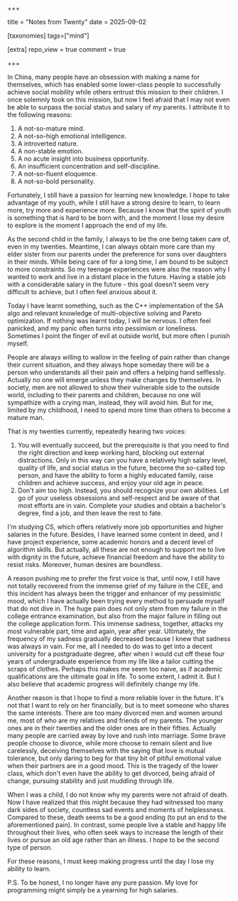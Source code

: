 +++

title = "Notes from Twenty"
date = 2025-09-02

[taxonomies]
tags=["mind"]

[extra]
repo_view = true
comment = true

+++

In China, many people have an obsession with making a name for themselves, which has enabled some lower-class people to successfully achieve social mobility while others entrust this mission to their children. I once solemnly took on this mission, but now I feel afraid that I may not even be able to surpass the social status and salary of my parents. I attribute it to the following reasons:

1. A not-so-mature mind.
3. A not-so-high emotional intelligence.
4. A introverted nature.
5. A non-stable emotion.
6. A no acute insight into business opportunity.
7. An insufficient concentration and self-discipline.
8. A not-so-fluent eloquence.
9. A not-so-bold personality.

Fortunately, I still have a passion for learning new knowledge. I hope to take advantage of my youth, while I still have a strong desire to learn, to learn more, try more and experience more. Because I know that the spirit of youth is something that is hard to be born with, and the moment I lose my desire to explore is the moment I approach the end of my life.

As the second child in the family, I always to be the one being taken care of, even in my twenties. Meantime, I can always obtain more care than my elder sister from our parents under the preference for sons over daughters in their minds. While being care of for a long time, I am bound to be subject to more constraints. So my teenage experiences were also the reason why I wanted to work and live in a distant place in the future. Having a stable job with a considerable salary in the future - this goal doesn't seem very difficult to achieve, but I often feel anxious about it.

Today I have learnt something, such as the C++ implementation of the SA algo and relevant knowledge of multi-objective solving and Pareto optimization. If nothing was learnt today, I will be nervous. I often feel panicked, and my panic often turns into pessimism or loneliness. Sometimes I point the finger of evil at outside world, but more often I punish myself.

People are always willing to wallow in the feeling of pain rather than change their current situation, and they always hope someday there will be a person who understands all their pain and offers a helping hand selflessly. Actually no one will emerge unless they make changes by themselves. In society, men are not allowed to show their vulnerable side to the outside world, including to their parents and children, because no one will sympathize with a crying man, instead, they will avoid him. But for me, limited by my childhood, I need to spend more time than others to become a mature man.

That is my twenties currently, repeatedly hearing two voices:

1. You will eventually succeed, but the prerequisite is that you need to find the right direction and keep working hard, blocking out external distractions. Only in this way can you have a relatively high salary level, quality of life, and social status in the future, become the so-called top person, and have the ability to form a highly educated family, raise children and achieve success, and enjoy your old age in peace.
2. Don't aim too high. Instead, you should recognize your own abilities. Let go of your useless obsessions and self-respect and be aware of that most efforts are in vain. Complete your studies and obtain a bachelor's degree, find a job, and then leave the rest to fate.

I'm studying CS, which offers relatively more job opportunities and higher salaries in the future. Besides, I have learned some content in deed, and I have project experience, some academic honors and a decent level of algorithm skills. But actually, all these are not enough to support me to live with dignity in the future, achieve financial freedom and have the ability to resist risks. Moreover, human desires are boundless.

A reason pushing me to prefer the first voice is that, until now, I still have not totally recovered from the immense grief of my failure in the CEE, and this incident has always been the trigger and enhancer of my pessimistic mood, which I have actually been trying every method to persuade myself that do not dive in. The huge pain does not only stem from my failure in the college entrance examination, but also from the major failure in filling out the college application form. This immense sadness, together, attacks my most vulnerable part, time and again, year after year. Ultimately, the frequency of my sadness gradually decreased because I knew that sadness was always in vain. For me, all I needed to do was to get into a decent university for a postgraduate degree, after when I would cut off these four years of undergraduate experience from my life like a tailor cutting the scraps of clothes. Perhaps this makes me seem too naive, as if academic qualifications are the ultimate goal in life. To some extent, I admit it. But I also believe that academic progress will definitely change my life.

Another reason is that I hope to find a more reliable lover in the future. It's not that I want to rely on her financially, but is to meet someone who shares the same interests. There are too many divorced men and women around me, most of who are my relatives and friends of my parents. The younger ones are in their twenties and the older ones are in their fifties. Actually many people are carried away by love and rush into marriage. Some brave people choose to divorce, while more choose to remain silent and live carelessly, deceiving themselves with the saying that love is mutual tolerance, but only daring to beg for that tiny bit of pitiful emotional value when their partners are in a good mood. This is the tragedy of the lower class, which don't even have the ability to get divorced, being afraid of change, pursuing stability and just muddling through life.

When I was a child, I do not know why my parents were not afraid of death. Now I have realized that this might because they had witnessed too many dark sides of society, countless sad events and moments of helplessness. Compared to these, death seems to be a good ending (to put an end to the aforementioned pain). In contrast, some people live a stable and happy life throughout their lives, who often seek ways to increase the length of their lives or pursue an old age rather than an illness. I hope to be the second type of person.

For these reasons, I must keep making progress until the day I lose my ability to learn.

P.S. To be honest, I no longer have any pure passion. My love for programming might simply be a yearning for high salaries.

